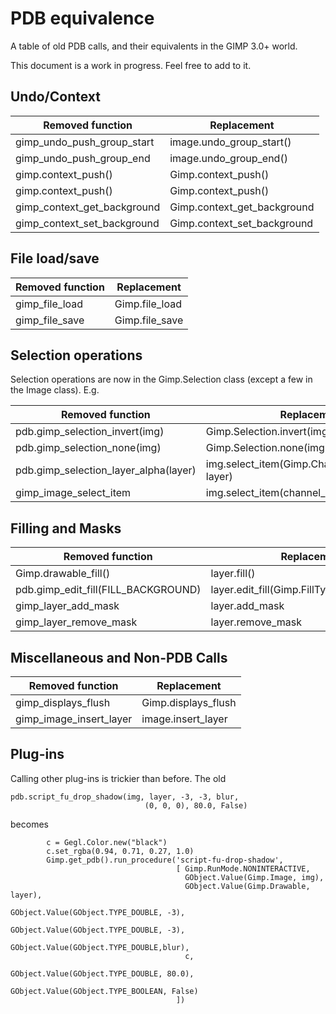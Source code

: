 # PDB equivalence

A table of old PDB calls, and their equivalents in the GIMP 3.0+ world.

This document is a work in progress. Feel free to add to it.

## Undo/Context

| Removed function                 | Replacement                   |
| -------------------------------- | ----------------------------
| gimp_undo_push_group_start       | image.undo_group_start() |
| gimp_undo_push_group_end         | image.undo_group_end() |
| gimp.context_push()              | Gimp.context_push()   |
| gimp.context_push()              | Gimp.context_push()   |
| gimp_context_get_background      | Gimp.context_get_background
| gimp_context_set_background      | Gimp.context_set_background

## File load/save

| Removed function                 | Replacement                   |
| -------------------------------- | ----------------------------
| gimp_file_load                   | Gimp.file_load |
| gimp_file_save                   | Gimp.file_save |

## Selection operations

Selection operations are now in the Gimp.Selection class (except
a few in the Image class). E.g.

| Removed function                 | Replacement                   |
| -------------------------------- | ----------------------------
| pdb.gimp_selection_invert(img)   | Gimp.Selection.invert(img) |
| pdb.gimp_selection_none(img)     | Gimp.Selection.none(img) |
| pdb.gimp_selection_layer_alpha(layer) | img.select_item(Gimp.ChannelOps.REPLACE, layer) |
| gimp_image_select_item           | img.select_item(channel_op, layer) |

## Filling and Masks

| Removed function                 | Replacement                   |
| -------------------------------- | ----------------------------
| Gimp.drawable_fill()             | layer.fill() |
| pdb.gimp_edit_fill(FILL_BACKGROUND)  | layer.edit_fill(Gimp.FillType.BACKGROUND) |
| gimp_layer_add_mask              | layer.add_mask
| gimp_layer_remove_mask           | layer.remove_mask

## Miscellaneous and Non-PDB Calls

| Removed function                 | Replacement                   |
| -------------------------------- | ----------------------------
| gimp_displays_flush              | Gimp.displays_flush
| gimp_image_insert_layer          | image.insert_layer


## Plug-ins

Calling other plug-ins is trickier than before. The old
```
pdb.script_fu_drop_shadow(img, layer, -3, -3, blur,
                              (0, 0, 0), 80.0, False)
```
becomes
```
        c = Gegl.Color.new("black")
        c.set_rgba(0.94, 0.71, 0.27, 1.0)
        Gimp.get_pdb().run_procedure('script-fu-drop-shadow',
                                     [ Gimp.RunMode.NONINTERACTIVE,
                                       GObject.Value(Gimp.Image, img),
                                       GObject.Value(Gimp.Drawable, layer),
                                       GObject.Value(GObject.TYPE_DOUBLE, -3),
                                       GObject.Value(GObject.TYPE_DOUBLE, -3),
                                       GObject.Value(GObject.TYPE_DOUBLE,blur),
                                       c,
                                       GObject.Value(GObject.TYPE_DOUBLE, 80.0),
                                       GObject.Value(GObject.TYPE_BOOLEAN, False)
                                     ])
```

